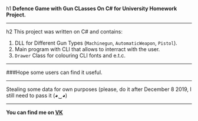 h1 **Defence Game with Gun CLasses On C# for University Homework Project.**
***
h2 This project was written on C# and contains:
1. DLL for Different Gun Types (`Machinegun`, `AutomaticWeapon`, `Pistol`).
2. Main program with CLI that allows to interract with the user.
3. `Drawer` Class for colouring CLI fonts and e.t.c.
***
###Hope some users can find it useful.
***
Stealing some data for own purposes (please, do it after December 8 2019, I still need to pass it (◕‿◕)
***
**You can find me on [VK](https://vk.com/k_tigran)**
